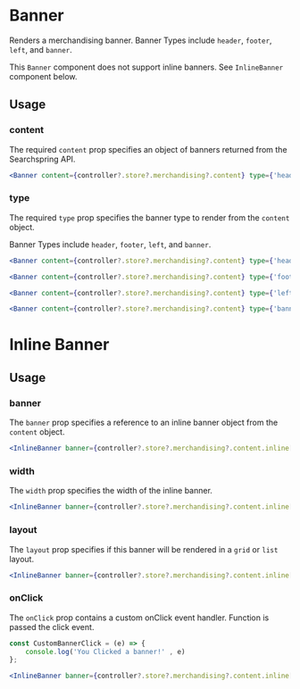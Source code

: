# Banner

Renders a merchandising banner. Banner Types include `header`, `footer`, `left`, and `banner`. 

This `Banner` component does not support inline banners. See `InlineBanner` component below.

## Usage

### content
The required `content` prop specifies an object of banners returned from the Searchspring API.

```jsx
<Banner content={controller?.store?.merchandising?.content} type={'header'} />
```

### type
The required `type` prop specifies the banner type to render from the `content` object.

Banner Types include `header`, `footer`, `left`, and `banner`. 

```jsx
<Banner content={controller?.store?.merchandising?.content} type={'header'} />
```

```jsx
<Banner content={controller?.store?.merchandising?.content} type={'footer'} />
```

```jsx
<Banner content={controller?.store?.merchandising?.content} type={'left'} />
```

```jsx
<Banner content={controller?.store?.merchandising?.content} type={'banner'} />
```

# Inline Banner

## Usage

### banner
The `banner` prop specifies a reference to an inline banner object from the `content` object.

```jsx
<InlineBanner banner={controller?.store?.merchandising?.content.inline[0]} />
```

### width
The `width` prop specifies the width of the inline banner.

```jsx
<InlineBanner banner={controller?.store?.merchandising?.content.inline[0]} width={'300px'} />
```

### layout
The `layout` prop specifies if this banner will be rendered in a `grid` or `list` layout.

```jsx
<InlineBanner banner={controller?.store?.merchandising?.content.inline[0]} layout={'grid'} />
```


### onClick
The `onClick` prop contains a custom onClick event handler. Function is passed the click event. 

```typescript
const CustomBannerClick = (e) => {
    console.log('You Clicked a banner!' , e)
};
```

```jsx
<InlineBanner banner={controller?.store?.merchandising?.content.inline[0]} onClick={CustomBannerClick} />
```